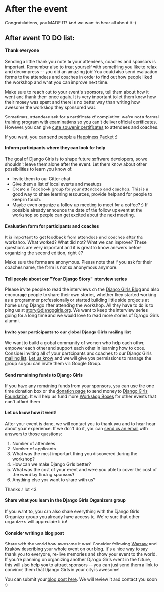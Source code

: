 # After the event

Congratulations, you MADE IT! And we want to hear all about it :)

## After event TO DO list:

#### Thank everyone

Sending a little thank you note to your attendees, coaches and sponsors is important. Remember also to treat yourself with something you like to relax and decompress -- you did an amazing job! You could also send evaluation forms to the attendees and coaches in order to find out how people liked the workshop and what you can improve next time.

Make sure to reach out to your event's sponsors, tell them about how it went and thank them once again. It is very important to let them know how their money was spent and there is no better way than writing how awesome the workshop they sponsored was.

Sometimes, attendees ask for a certificate of completion: we're not a formal training program with examinations so you can't deliver official certificates. However, you can give [cute souvenir certificates](https://github.com/DjangoGirls/resources/tree/ae9756e9e82f30a333d5cfad6176d39e0cdbf594/Design/Certificates) to attendees and coaches.

If you want, you can send people a [Happiness Packet](https://www.happinesspackets.io/) :)

#### Inform participants where they can look for help

The goal of Django Girls is to shape future software developers, so we shouldn't leave them alone after the event. Let them know about other possibilities to learn you know of:
- Invite them to our Gitter chat
- Give them a list of local events and meetups
- Create a Facebook group for your attendees and coaches. This is a good way to share learning resources, provide help and for people to keep in touch.
- Maybe even organize a follow up meeting to meet for a coffee? :) If possible already announce the date of the follow up event at the workshop so people can get excited about the next meeting.

#### Evaluation form for participants and coaches

It is important to get feedback from attendees and coaches after the workshop. What worked? What did not? What we can improve? These questions are very important and it is great to know answers before organizing the second edition, right :)?

Make sure the forms are anonymous. Please note that if you ask for their coaches name, the form is not so anonymous anymore.

#### Tell people about our "Your Django Story" interview series

Please invite people to read the interviews on the [Django Girls Blog](http://blog.djangogirls.org) and also encourage people to share their own stories, whether they started working as a programmer professionally or started building little side projects at home using Django after attending the workshop. All they have to do is to ping us at story@djangogirls.org. We want to keep the interview series going for a long time and we would love to read more stories of Django Girls alumni.

#### Invite your participants to our global Django Girls mailing list

We want to build a global community of women who help each other, empower each other and support each other in learning how to code. Consider inviting all of your participants and coaches to [our Django Girls mailing list](https://groups.google.com/forum/#!forum/django-girls). [Let us know](mailto:hello@djangogirls.org) and we will give you permissions to manage the group so you can invite them via Google Group.

#### Send remaining funds to Django Girls

If you have any remaining funds from your sponsors, you can use the one time donation box on the [donation page](https://djangogirls.org/donate) to send money to [Django Girls Foundation](https://djangogirls.org/foundation/). It will help us fund more [Workshop Boxes](https://djangogirls.org/workshop-box) for other events that can't afford them.

#### Let us know how it went!

After your event is done, we will contact you to thank you and to hear hear about your experience. If we don't do it, you can [send us an email](mailto:hello@djangogirls.org) with answers to those questions:

1. Number of attendees
2. Number of applicants
3. What was the most important thing you discovered during the workshop?
4. How can we make Django Girls better?
5. What was the cost of your event and were you able to cover the cost of the event by finding sponsors?
6. Anything else you want to share with us?

Thanks a lot <3

#### Share what you learn in the Django Girls Organizers group

If you want to, you can also share everything with the Django Girls Organizer group you already have access to. We're sure that other organizers will appreciate it to!

#### Consider writing a blog post

Share with the world how awesome it was! Consider following [Warsaw](http://blog.djangogirls.org/post/103157984293/django-girls-warsaw-8th-november-2014) and [Kraków](http://blog.djangogirls.org/post/103486728303/django-girls-krakow-11th-november-2014) describing your whole event on our blog. It's a nice way to say thank you to everyone, re-live memories and show your event to the world. If you're planning on organizing another Django Girls event in the future, this will also help you to attract sponsors -- you can just send them a link to convince them that Django Girls in your city is awesome!

You can submit your [blog post here](http://blog.djangogirls.org/submit). We will review it and contact you soon :)


